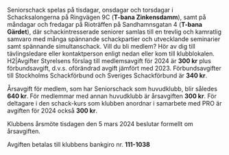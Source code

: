Seniorschack spelas på
tisdagar, onsdagar och torsdagar i Schacksalongerna på Ringvägen 9C (**T-bana Zinkensdamm**), 
samt på måndagar och fredagar på Rioträffen på Sandhamnsgatan 4 (**T-bana Gärdet**), 
där schackintresserade seniorer samlas till en trevlig och kamratlig samvaro 
med många spännande schackpartier och utvecklande seminarier samt spännande simultanschack. 
Vill du bli medlem? Hör av dig till tävlingsledare eller kontaktperson enligt nedan eller kom till klubblokalen.
H2|Avgifter
Styrelsens förslag till medlemsavgift för 2024 är **300 kr** plus förbundsavgift,
d.v.s. oförändrad avgift jämfört med 2023.
Förbundsavgifter till Stockholms Schackförbund och Sveriges Schackförbund är **340 kr**.

Årsavgift för medlem, som har Seniorschack som huvudklubb, blir således **640 kr**.
För medlemmar med annan huvudklubb är årsavgiften **300 kr**.
För deltagare i den schack-kurs som klubben anordnar i samarbete med PRO
är avgiften för 2024 också **300 kr**.

Klubbens årsmöte tisdagen den 5 mars 2024 beslutar formellt om årsavgiften.

Avgiften betalas till klubbens bankgiro nr. **111-1038**
